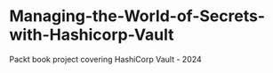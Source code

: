 # Managing-the-World-of-Secrets-with-Hashicorp-Vault
Packt book project covering HashiCorp Vault - 2024
